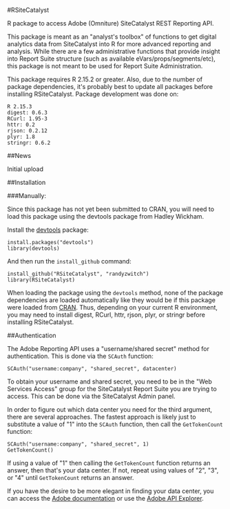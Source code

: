 #RSiteCatalyst

R package to access Adobe (Omniture) SiteCatalyst REST Reporting API. 

This package is meant as an "analyst's toolbox" of functions to get digital analytics data from SiteCatalyst into R for more advanced reporting and analysis. While there are a few administrative functions that provide insight into Report Suite structure (such as available eVars/props/segments/etc), this package is not meant to be used for Report Suite Administration.

This package requires R 2.15.2 or greater. Also, due to the number of package dependencies, it's probably best to update all packages before installing RSiteCatalyst.  Package development was done on:

	R 2.15.3
	digest: 0.6.3
	RCurl: 1.95-3
	httr: 0.2
	rjson: 0.2.12
	plyr: 1.8
	stringr: 0.6.2

##News


Initial upload


##Installation


###Manually:

Since this package has not yet been submitted to CRAN, you will need to load this package using the devtools package from Hadley Wickham.

Install the [devtools](https://github.com/hadley/devtools) package:

  	install.packages("devtools")
	library(devtools)

And then run the `install_github` command:

	install_github("RSiteCatalyst", "randyzwitch")
	library(RSiteCatalyst)

When loading the package using the `devtools` method, none of the package dependencies are loaded automatically like they would be if this package were loaded from [CRAN](http://cran.r-project.org/). Thus, depending on your current R environment, you may need to install digest, RCurl, httr, rjson, plyr, or stringr before installing RSiteCatalyst.

##Authentication

The Adobe Reporting API uses a "username/shared secret" method for authentication. This is done via the `SCAuth` function:

	SCAuth("username:company", "shared_secret", datacenter)
	
To obtain your username and shared secret, you need to be in the "Web Services Access" group for the SiteCatalyst Report Suite you are trying to access. This can be done via the SiteCatalyst Admin panel.

In order to figure out which data center you need for the third argument, there are several approaches. The fastest approach is likely just to substitute a value of "1" into the `SCAuth` function, then call the `GetTokenCount` function:

	SCAuth("username:company", "shared_secret", 1)
	GetTokenCount()
	
If using a value of "1" then calling the `GetTokenCount` function returns an answer, then that's your data center. If not, repeat using values of "2", "3", or "4" until `GetTokenCount` returns an answer.

If you have the desire to be more elegant in finding your data center, you can access the [Adobe documentation](http://microsite.omniture.com/t2/help/en_US/home/index.html#kb-determining-data-center) or use the [Adobe API Explorer](https://developer.omniture.com/en_US/get-started/api-explorer).
	
